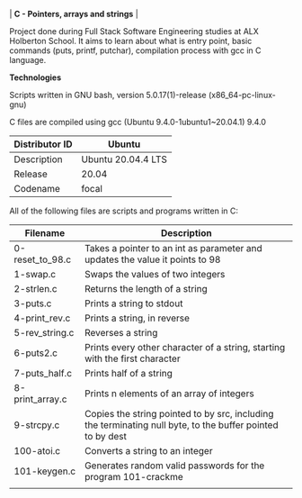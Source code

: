 | __C - Pointers, arrays and strings__ |

Project done during Full Stack Software Engineering studies at ALX Holberton School. It aims to learn about what is entry point, basic commands (puts, printf, putchar), compilation process with gcc in C language.

__Technologies__

Scripts written in GNU bash, version 5.0.17(1)-release (x86_64-pc-linux-gnu) 

C files are compiled using gcc (Ubuntu 9.4.0-1ubuntu1~20.04.1) 9.4.0

| Distributor ID | Ubuntu
| -------------- | ------
| Description    | Ubuntu 20.04.4 LTS
| Release        | 20.04
| Codename       | focal
                                                                                                                       
                                                                                                                                      
All of the following files are scripts and programs written in C: 

| __Filename__       |   __Description__  |
| -----------------  |  ---------------------------------------------------------------------------------------------------------- 
| 0-reset_to_98.c	   |    Takes a pointer to an int as parameter and updates the value it points to 98  
|  1-swap.c	         |    Swaps the values of two integers   
| 2-strlen.c         |    Returns the length of a string                                                                                                 
| 3-puts.c	         |    Prints a string to stdout
| 4-print_rev.c	     |    Prints a string, in reverse
| 5-rev_string.c	   |    Reverses a string
| 6-puts2.c	         |    Prints every other character of a string, starting with the first character
| 7-puts_half.c	     |    Prints half of a string
| 8-print_array.c    |    Prints n elements of an array of integers
| 9-strcpy.c	       |    Copies the string pointed to by src, including the terminating null byte, to the buffer pointed to by dest
| 100-atoi.c	       |    Converts a string to an integer
| 101-keygen.c	     |    Generates random valid passwords for the program 101-crackme
|                    | 

